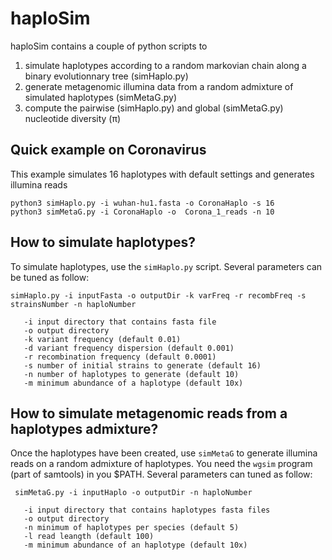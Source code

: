 # haploSim
haploSim contains a couple of python scripts to
1. simulate haplotypes according to a random markovian chain along a binary evolutionnary tree (simHaplo.py)
2. generate metagenomic illumina data from a random admixture of simulated haplotypes (simMetaG.py)
3. compute the pairwise (simHaplo.py) and global (simMetaG.py) nucleotide diversity (π)

## Quick example on Coronavirus
This example simulates 16 haplotypes with default settings and generates illumina reads
```
python3 simHaplo.py -i wuhan-hu1.fasta -o CoronaHaplo -s 16
python3 simMetaG.py -i CoronaHaplo -o  Corona_1_reads -n 10

```

## How to simulate haplotypes?
To simulate haplotypes, use the `simHaplo.py` script. Several parameters can be tuned as follow:
```
simHaplo.py -i inputFasta -o outputDir -k varFreq -r recombFreq -s strainsNumber -n haploNumber

   -i input directory that contains fasta file
   -o output directory
   -k variant frequency (default 0.01)
   -d variant frequency dispersion (default 0.001)
   -r recombination frequency (default 0.0001)
   -s number of initial strains to generate (default 16)
   -n number of haplotypes to generate (default 10)
   -m minimum abundance of a haplotype (default 10x)
 ```

## How to simulate metagenomic reads from a haplotypes admixture?
Once the haplotypes have been created, use `simMetaG` to generate illumina reads on a random admixture of haplotypes. You need the `wgsim` program (part of samtools) in you $PATH. Several parameters can tuned as follow:
```
 simMetaG.py -i inputHaplo -o outputDir -n haploNumber

   -i input directory that contains haplotypes fasta files
   -o output directory
   -n minimum of haplotypes per species (default 5)
   -l read leangth (default 100)
   -m minimum abundance of an haplotype (default 10x)
```
